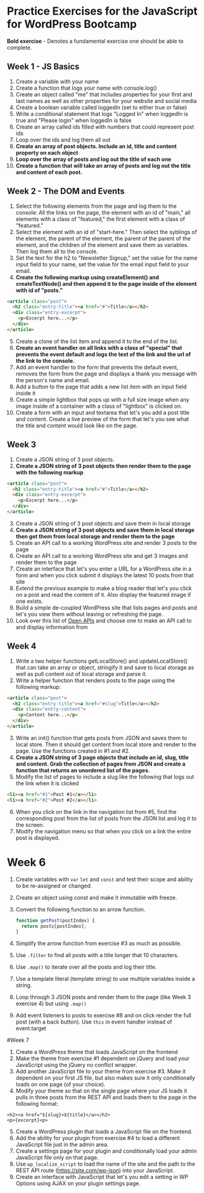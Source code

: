 # Practice Exercises for the JavaScript for WordPress Bootcamp

**Bold exercise** - Denotes a fundamental exercise one should be able to complete.

## Week 1 - JS Basics

1. Create a variable with your name
2. Create a function that logs your name with console.log()
3. Create an object called "me" that includes properties for your first and last names as well as other properties for your website and social media
4. Create a boolean variable called loggedIn (set to either true or false)
5. Write a conditional statement that logs "Logged In" when loggedIn is true and "Please login" when loggedIn is false
6. Create an array called ids filled with numbers that could represent post ids
7. Loop over the ids and log them all out
8. **Create an array of post objects.  Include an id, title and content property on each object**
9. **Loop over the array of posts and log out the title of each one**
10. **Create a function that will take an array of posts and log out the title and content of each post.**

## Week 2 - The DOM and Events

1. Select the following elements from the page and log them to the console: All the links on the page, the element with an id of "main," all elements with a class of "featured," the first element with a class of "featured."
2. Select the element with an id of "start-here." Then select the syblings of the element, the parent of the element, the parent of the parent of the element, and the children of the element and save them as variables. Then log them all to the console.
3. Set the text for the h2 to "Newsletter Signup," set the value for the name input field to your name, set the value for the email input field to your email.
4. **Create the following markup using createElement() and createTextNode() and then append it to the page inside of the element with id of "posts."**
```html
<article class="post">
  <h2 class="entry-title"><a href="#">Title</a></h2>
  <div class="entry-excerpt">
    <p>Excerpt here...</p>
  </div>
</article>
```

5. Create a clone of the list item and append it to the end of the list.
6. **Create an event handler on all links with a class of "special" that prevents the event default and logs the text of the link and the url of the link to the console.**
7. Add an event handler to the form that prevents the default event, removes the form from the page and displays a thank you message with the person's name and email.
8. Add a button to the page that adds a new list item with an input field inside it
9. Create a simple lightbox that pops up with a full size image when any image inside of a container with a class of "lightbox" is clicked on.
10. Create a form with an input and textarea that let's you add a post title and content. Create a live preview of the form that let's you see what the title and content would look like on the page.

## Week 3

1. Create a JSON string of 3 post objects.
2. **Create a JSON string of 3 post objects then render them to the page with the following markup**
```html
<article class="post">
  <h2 class="entry-title"><a href="#">Title</a></h2>
  <div class="entry-excerpt">
    <p>Excerpt here...</p>
  </div>
</article>
```

3. Create a JSON string of 3 post objects and save them in local storage
4. **Create a JSON string of 3 post objects and save them in local storage then get them from local storage and render them to the page**
5. Create an API call to a working WordPress site and render 3 posts to the page
6. Create an API call to a working WordPress site and get 3 images and render them to the page
7. Create an interface that let's you enter a URL for a WordPress site in a form and when you click submit it displays the latest 10 posts from that site
8. Extend the previous example to make a blog reader that let's you click on a post and read the content of it. Also display the featured image if one exists.
9. Build a simple de-coupled WordPress site that lists pages and posts and let's you view them without leaving or refreshing the page.
10. Look over this list of [Open APIs](https://github.com/toddmotto/public-apis) and choose one to make an API call to and display information from

## Week 4

1. Write a two helper functions getLocalStore() and updateLocalStore() that can take an array or object, stringify it and save to local storage as well as pull content out of local storage and parse it.
2. Write a helper function that renders posts to the page using the following markup:

```html
<article class="post">
  <h2 class="entry-title"><a href="#slug">Title</a></h2>
  <div class="entry-content">
    <p>Content here...</p>
  </div>
</article>
```
3. Write an init() function that gets posts from JSON and saves them to local store.  Then it should get content from local store and render to the page.  Use the functions created in #1 and #2.
4. **Create a JSON string of 3 page objects that include an id, slug, title and content. Grab the collection of pages from JSON and create a function that returns an unordered list of the pages.**
5. Modify the list of pages to include a slug like the following that logs out the link when it is clicked

```html
<li><a href="#1">Post #1</a></li>
<li><a href="#2">Post #2</a></li>
```
6. When you click on the link in the navigation list from #5, find the corresponding post from the list of posts from the JSON list and log it to the screen.
7. Modify the navigation menu so that when you click on a link the entire post is displayed.

# Week 6

1. Create variables with `var` `let` and `const` and test their scope and ability to be re-assigned or changed.
2. Create an object using const and make it immutable with freeze.
3. Convert the following function to an arrow function.

   ```js
   function getPost(postIndex) {
     return posts[postIndex];
   }
   ```
4. Simplify the arrow function from exercise #3 as much as possible.
5. Use `.filter` to find all posts with a title longer that 10 characters.
6. Use `.map()` to iterate over all the posts and log their title.
7. Use a template literal (template string) to use multiple variables inside a string.
8. Loop through 3 JSON posts and render them to the page (like Week 3 exercise 4) but using `.map()`
9. Add event listeners to posts to exercise #8 and on click render the full post (with a back button). Use `this` in event handler instead of event.target


#Week 7

1. Create a WordPress theme that loads JavaScript on the frontend
2. Make the theme from exercise #1 dependent on jQuery and load your JavaScript using the jQuery no conflict wrapper.
3. Add another JavaScript file to your theme from exercise #3.  Make it dependent on your first JS file, but also makes sure it only conditionally loads on one page (of your choice).
4. Modify your theme so that on the single page where your JS loads it pulls in three posts from the REST API and loads them to the page in the following format:
```
<h2><a href="${slug}>${title}</a></h2>
<p>{excerpt}<p>
```
5. Create a WordPress plugin that loads a JavaScript file on the frontend.
6. Add the ability for your plugin from exercise #4 to load a different JavaScript file just in the admin area.
7. Create a settings page for your plugin and conditionally load your admin JavaScript file only on that page.
8. Use `wp_localize_script` to load the name of the site and the path to the REST API route (https://site.com/wp-json) into your JavaScript.
9. Create an interface with JavaScript that let's you edit a setting in WP Options using AJAX on your plugin settings page.